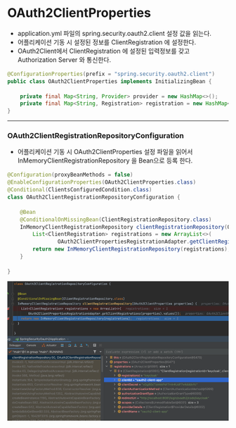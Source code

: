 # OAuth2ClientProperties

- application.yml 파일의 spring.security.oauth2.client 설정 값을 읽는다.
- 어플리케이션 기동 시 설정된 정보를 ClientRegistration 에 설정한다.
- OAuth2Client에서 ClientRegistration 에 설정된 입력정보를 갖고 Authorization Server 와 통신한다.

```java
@ConfigurationProperties(prefix = "spring.security.oauth2.client")
public class OAuth2ClientProperties implements InitializingBean {

	private final Map<String, Provider> provider = new HashMap<>();
	private final Map<String, Registration> registration = new HashMap<>();
}
```

***
### OAuth2ClientRegistrationRepositoryConfiguration
- 어플리케이션 기동 시 OAuth2ClientProperties 설정 파일을 읽어서 InMemoryClientRegistrationRepository 을 Bean으로 등록 한다.

```java
@Configuration(proxyBeanMethods = false)
@EnableConfigurationProperties(OAuth2ClientProperties.class)
@Conditional(ClientsConfiguredCondition.class)
class OAuth2ClientRegistrationRepositoryConfiguration {

	@Bean
	@ConditionalOnMissingBean(ClientRegistrationRepository.class)
	InMemoryClientRegistrationRepository clientRegistrationRepository(OAuth2ClientProperties properties) {
		List<ClientRegistration> registrations = new ArrayList<>(
				OAuth2ClientPropertiesRegistrationAdapter.getClientRegistrations(properties).values());
		return new InMemoryClientRegistrationRepository(registrations);
	}

}
```

![OAuth2ClientRegistrationRepositoryConfiguration.png](img/OAuth2ClientRegistrationRepositoryConfiguration.png)